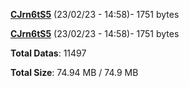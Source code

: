 [**CJrn6tS5**](/data/CJrn6tS5.txt) (23/02/23 - 14:58)- 1751 bytes

[**CJrn6tS5**](/data/CJrn6tS5.txt) (23/02/23 - 14:58)- 1751 bytes

**Total Datas**: 11497

**Total Size**: 74.94 MB / 74.9 MB